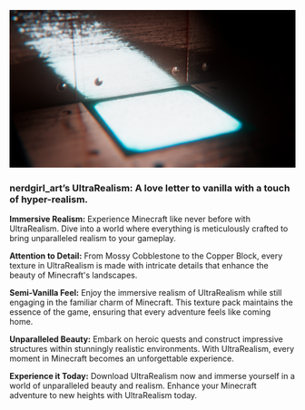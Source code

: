 ![Thumbnail for UltraRealism](thumbnail.png)
### nerdgirl_art’s UltraRealism: A love letter to vanilla with a touch of hyper-realism.

**Immersive Realism:** Experience Minecraft like never before with UltraRealism. Dive into a world where everything is meticulously crafted to bring unparalleled realism to your gameplay.

**Attention to Detail:** From Mossy Cobblestone to the Copper Block, every texture in UltraRealism is made with intricate details that enhance the beauty of Minecraft's landscapes.

**Semi-Vanilla Feel:** Enjoy the immersive realism of UltraRealism while still engaging in the familiar charm of Minecraft. This texture pack maintains the essence of the game, ensuring that every adventure feels like coming home.

**Unparalleled Beauty:** Embark on heroic quests and construct impressive structures within stunningly realistic environments. With UltraRealism, every moment in Minecraft becomes an unforgettable experience.

**Experience it Today:** Download UltraRealism now and immerse yourself in a world of unparalleled beauty and realism. Enhance your Minecraft adventure to new heights with UltraRealism today.
